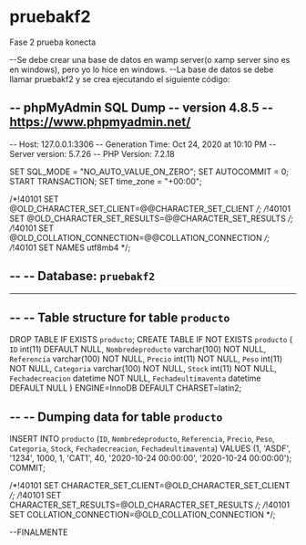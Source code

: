 # pruebakf2
Fase 2 prueba konecta


--Se debe crear una base de datos en wamp server(o xamp server sino es en windows), pero yo lo hice en windows.
--La base de datos se debe llamar pruebakf2 y se crea ejecutando el siguiente código:


-- phpMyAdmin SQL Dump
-- version 4.8.5
-- https://www.phpmyadmin.net/
--
-- Host: 127.0.0.1:3306
-- Generation Time: Oct 24, 2020 at 10:10 PM
-- Server version: 5.7.26
-- PHP Version: 7.2.18

SET SQL_MODE = "NO_AUTO_VALUE_ON_ZERO";
SET AUTOCOMMIT = 0;
START TRANSACTION;
SET time_zone = "+00:00";


/*!40101 SET @OLD_CHARACTER_SET_CLIENT=@@CHARACTER_SET_CLIENT */;
/*!40101 SET @OLD_CHARACTER_SET_RESULTS=@@CHARACTER_SET_RESULTS */;
/*!40101 SET @OLD_COLLATION_CONNECTION=@@COLLATION_CONNECTION */;
/*!40101 SET NAMES utf8mb4 */;

--
-- Database: `pruebakf2`
--

-- --------------------------------------------------------

--
-- Table structure for table `producto`
--

DROP TABLE IF EXISTS `producto`;
CREATE TABLE IF NOT EXISTS `producto` (
  `ID` int(11) DEFAULT NULL,
  `Nombredeproducto` varchar(100) NOT NULL,
  `Referencia` varchar(100) NOT NULL,
  `Precio` int(11) NOT NULL,
  `Peso` int(11) NOT NULL,
  `Categoria` varchar(100) NOT NULL,
  `Stock` int(11) NOT NULL,
  `Fechadecreacion` datetime NOT NULL,
  `Fechadeultimaventa` datetime DEFAULT NULL
) ENGINE=InnoDB DEFAULT CHARSET=latin2;

--
-- Dumping data for table `producto`
--

INSERT INTO `producto` (`ID`, `Nombredeproducto`, `Referencia`, `Precio`, `Peso`, `Categoria`, `Stock`, `Fechadecreacion`, `Fechadeultimaventa`) VALUES
(1, 'ASDF', '1234', 1000, 1, 'CAT1', 40, '2020-10-24 00:00:00', '2020-10-24 00:00:00');
COMMIT;

/*!40101 SET CHARACTER_SET_CLIENT=@OLD_CHARACTER_SET_CLIENT */;
/*!40101 SET CHARACTER_SET_RESULTS=@OLD_CHARACTER_SET_RESULTS */;
/*!40101 SET COLLATION_CONNECTION=@OLD_COLLATION_CONNECTION */;



--FINALMENTE 
